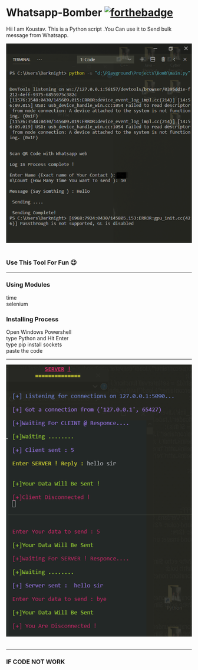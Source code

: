 # Whatsapp-Bomber         [![forthebadge](https://forthebadge.com/images/badges/made-with-python.svg)](https://forthebadge.com)
  
  
Hii I am Koustav. 
This is a Python script .You Can use it to Send bulk message from Whatsapp.



<img src="https://github.com/Koustav-Dey/Whatsapp-Bomber/blob/main/img/Output.png" />    
</a>&nbsp;&nbsp;


### Use This Tool For Fun 😉
---

### Using Modules

<p>
  time<br>selenium
</p>

### Installing Process

<p>
  Open Windows Powershell<br>type Python and Hit Enter<br>type pip install sockets<br>paste the code
</p>
<hr>
<a>
    <img src="https://github.com/Koustav-Dey/Client-Sever-Interaction/blob/main/Img/Client-Server-%20Interaction.png?raw=true" />    
</a>&nbsp;&nbsp;

---

### IF CODE NOT WORK 

